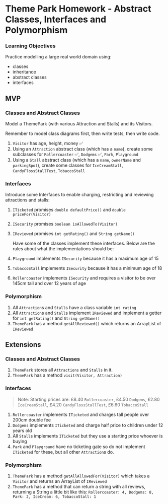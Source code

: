 # Theme Park Homework - Abstract Classes, Interfaces and Polymorphism

### Learning Objectives

Practice modelling a large real world domain using:

- classes
- inheritance
- abstract classes
- interfaces

## MVP

### Classes and Abstract Classes

Model a ThemePark (with various Attraction and Stalls) and its Visitors.

Remember to model class diagrams first, then write tests, then write code.

1. `Visitor` has age, height, money :white_check_mark:
2. Using an `Attraction` abstract class (which has a `name`), create some subclasses for `Rollercoaster` :white_check_mark:, `Dodgems` :white_check_mark:, `Park`, `Playground`
3. Using a `Stall` abstract class (which has a `name`, `ownerName` and `parkingSpot`), create some classes for `IceCreamStall`, `CandyFlossStallTest`, `TobaccoStall`

### Interfaces

Introduce some Interfaces to enable charging, restricting and reviewing attractions and stalls:

1. `ITicketed` promises `double defaultPrice()` and `double priceFor(Visitor)`
2. `ISecurity` promises `boolean isAllowedTo(Visitor)`
3. `IReviewed` promises `int getRating()` and `String getName()`

   Have some of the classes implement these interfaces. Below are the rules about what the implementations should be:

4. `Playground` implements `ISecurity` because it has a maximum age of 15
5. `TobaccoStall` implements `ISecurity` because it has a minimum age of 18
6. `Rollercoaster` implements `ISecurity` and requires a visitor to be over 145cm tall and over 12 years of age

### Polymorphism

1. All `Attraction`s and `Stall`s have a class variable `int rating`
2. All `Attraction`s and `Stall`s implement `IReviewed` and implement a getter for `int getRating()` and `String getName()`
3. `ThemePark` has a method `getAllReviewed()` which returns an ArrayList of `IReviewed`

## Extensions

### Classes and Abstract Classes

1. `ThemePark` stores all `Attractions` and `Stalls` in it.
2. `ThemePark` has a method `visit(Visitor, Attraction)`

### Interfaces

> Note: Starting prices are: £8.40 `Rollercoaster`, £4.50 `Dodgems`, £2.80 `IceCreamStall`, £4.20 `CandyFlossStallTest`, £6.60 `TobaccoStall`

1. `Rollercoaster` implements `ITicketed` and charges tall people over 200cm double fee
2. `Dodgems` implements `ITicketed` and charge half price to children under 12 years old
3. All `Stall`s implements `ITicketed` but they use a starting price whoever is buying
4. `Park` and `Playground` have no ticketing gate so do not implement `ITicketed` for these, but all other `Attraction`s do.

### Polymorphism

1. `ThemePark` has a method `getAllAllowedFor(Visitor)` which takes a `Visitor` and returns an ArrayList of `IReviewed`
2. `ThemePark` has a method that can return a string with all reviews, returning a String a little bit like this: `Rollercoaster: 4, Dodgems: 8, Park: 2, IceCream: 6, TobaccoStall: 1`
